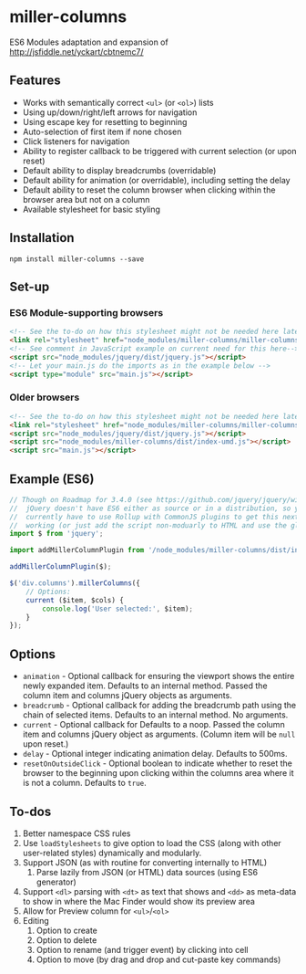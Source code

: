 # miller-columns

ES6 Modules adaptation and expansion of
<http://jsfiddle.net/yckart/cbtnemc7/>

## Features

- Works with semantically correct `<ul>` (or `<ol>`) lists
- Using up/down/right/left arrows for navigation
- Using escape key for resetting to beginning
- Auto-selection of first item if none chosen
- Click listeners for navigation
- Ability to register callback to be triggered with current selection
    (or upon reset)
- Default ability to display breadcrumbs (overridable)
- Default ability for animation (or overridable), including setting the delay
- Default ability to reset the column browser when clicking within the browser
    area but not on a column
- Available stylesheet for basic styling

## Installation

`npm install miller-columns --save`

## Set-up

### ES6 Module-supporting browsers

```html
<!-- See the to-do on how this stylesheet might not be needed here later -->
<link rel="stylesheet" href="node_modules/miller-columns/miller-columns.css" />
<!-- See comment in JavaScript example on current need for this here-->
<script src="node_modules/jquery/dist/jquery.js"></script>
<!-- Let your main.js do the imports as in the example below -->
<script type="module" src="main.js"></script>
```

### Older browsers

```html
<!-- See the to-do on how this stylesheet might not be needed here later -->
<link rel="stylesheet" href="node_modules/miller-columns/miller-columns.css" />
<script src="node_modules/jquery/dist/jquery.js"></script>
<script src="node_modules/miller-columns/dist/index-umd.js"></script>
<script src="main.js"></script>
```

## Example (ES6)

```js
// Though on Roadmap for 3.4.0 (see https://github.com/jquery/jquery/wiki/Roadmap),
//  jQuery doesn't have ES6 either as source or in a distribution, so you
//  currently have to use Rollup with CommonJS plugins to get this next line
//  working (or just add the script non-moduarly to HTML and use the global `$`)
import $ from 'jquery';

import addMillerColumnPlugin from '/node_modules/miller-columns/dist/index-es.min.js';

addMillerColumnPlugin($);

$('div.columns').millerColumns({
    // Options:
    current ($item, $cols) {
        console.log('User selected:', $item);
    }
});
```

## Options

- `animation` - Optional callback for ensuring the viewport shows the
    entire newly expanded item. Defaults to an internal method. Passed the
    column item and columns jQuery objects as arguments.
- `breadcrumb` - Optional callback for adding the breadcrumb path using the
    chain of selected items. Defaults to an internal method. No arguments.
- `current` - Optional callback for Defaults to a noop. Passed the
    column item and columns jQuery object as arguments. (Column item will be
    `null` upon reset.)
- `delay` - Optional integer indicating animation delay. Defaults to 500ms.
- `resetOnOutsideClick` - Optional boolean to indicate whether to reset the
    browser to the beginning upon clicking within the columns area where
    it is not a column. Defaults to `true`.

## To-dos

1. Better namespace CSS rules
1. Use `loadStylesheets` to give option to load the CSS (along with other
    user-related styles) dynamically and modularly.
1. Support JSON (as with routine for converting internally to HTML)
    1. Parse lazily from JSON (or HTML) data sources (using ES6 generator)
1. Support `<dl>` parsing with `<dt>` as text that shows and `<dd>` as
    meta-data to show in where the Mac Finder would show its preview area
1. Allow for Preview column for `<ul>`/`<ol>`
1. Editing
    1. Option to create
    1. Option to delete
    1. Option to rename (and trigger event) by clicking into cell
    1. Option to move (by drag and drop and cut-paste key commands)
